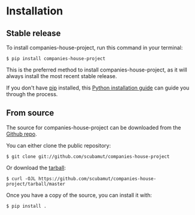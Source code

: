 # Installation

## Stable release

To install companies-house-project, run this command in your
terminal:

``` console
$ pip install companies-house-project
```

This is the preferred method to install companies-house-project, as it will always install the most recent stable release.

If you don't have [pip][] installed, this [Python installation guide][]
can guide you through the process.

## From source

The source for companies-house-project can be downloaded from
the [Github repo][].

You can either clone the public repository:

``` console
$ git clone git://github.com/scubamut/companies-house-project
```

Or download the [tarball][]:

``` console
$ curl -OJL https://github.com/scubamut/companies-house-project/tarball/master
```

Once you have a copy of the source, you can install it with:

``` console
$ pip install .
```

  [pip]: https://pip.pypa.io
  [Python installation guide]: http://docs.python-guide.org/en/latest/starting/installation/
  [Github repo]: https://github.com/%7B%7B%20cookiecutter.github_username%20%7D%7D/%7B%7B%20cookiecutter.project_slug%20%7D%7D
  [tarball]: https://github.com/%7B%7B%20cookiecutter.github_username%20%7D%7D/%7B%7B%20cookiecutter.project_slug%20%7D%7D/tarball/master
